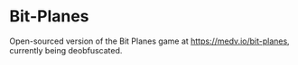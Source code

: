 # Bit-Planes
Open-sourced version of the Bit Planes game at https://medv.io/bit-planes, currently being deobfuscated.
